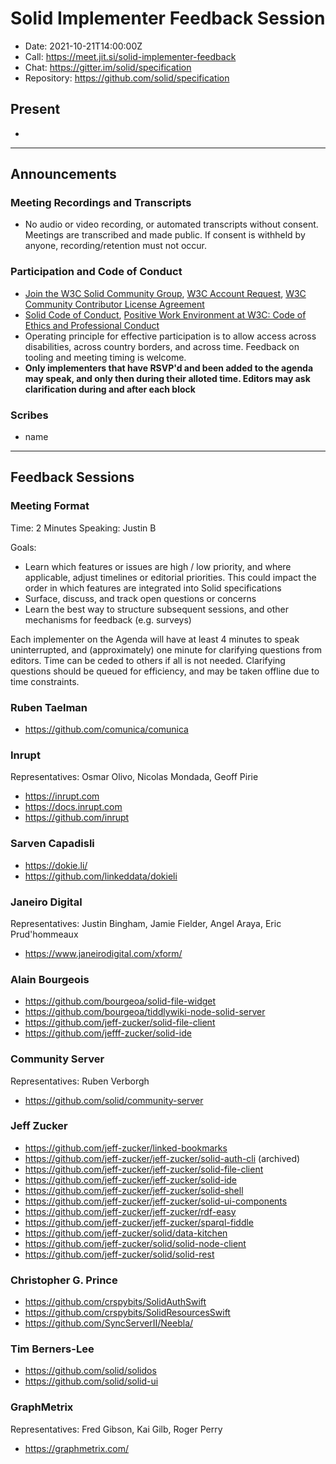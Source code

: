 # Solid Implementer Feedback Session
* Date: 2021-10-21T14:00:00Z
* Call: https://meet.jit.si/solid-implementer-feedback
* Chat: https://gitter.im/solid/specification
* Repository: https://github.com/solid/specification


## Present

* 

---

## Announcements

### Meeting Recordings and Transcripts
* No audio or video recording, or automated transcripts without consent. Meetings are transcribed and made public. If consent is withheld by anyone, recording/retention must not occur.


### Participation and Code of Conduct
* [Join the W3C Solid Community Group](https://www.w3.org/community/solid/join), [W3C Account Request](http://www.w3.org/accounts/request), [W3C Community Contributor License Agreement](https://www.w3.org/community/about/agreements/cla/)
* [Solid Code of Conduct](https://github.com/solid/process/blob/main/code-of-conduct.md), [Positive Work Environment at W3C: Code of Ethics and Professional Conduct](https://www.w3.org/Consortium/cepc/)
* Operating principle for effective participation is to allow access across disabilities, across country borders, and across time. Feedback on tooling and meeting timing is welcome.
* **Only implementers that have RSVP'd and been added to the agenda may speak, and only then during their alloted time. Editors may ask clarification during and after each block**


### Scribes
* name


---

## Feedback Sessions

### Meeting Format
Time: 2 Minutes
Speaking: Justin B

Goals: 

* Learn which features or issues are high / low priority, and where applicable, adjust timelines or editorial priorities. This could impact the order in which features are integrated into Solid specifications
* Surface, discuss, and track open questions or concerns
* Learn the best way to structure subsequent sessions, and other mechanisms for feedback (e.g. surveys)

Each implementer on the Agenda will have at least 4 minutes to speak uninterrupted, and (approximately) one minute for clarifying questions from editors. Time can be ceded to others if all is not needed. Clarifying questions should be queued for efficiency, and may be taken offline due to time constraints.

### Ruben Taelman
* https://github.com/comunica/comunica

### Inrupt
Representatives: Osmar Olivo, Nicolas Mondada, Geoff Pirie
* https://inrupt.com
* https://docs.inrupt.com
* https://github.com/inrupt

### Sarven Capadisli
* https://dokie.li/
* https://github.com/linkeddata/dokieli

### Janeiro Digital
Representatives: Justin Bingham, Jamie Fielder, Angel Araya, Eric Prud'hommeaux
* https://www.janeirodigital.com/xform/

### Alain Bourgeois
* https://github.com/bourgeoa/solid-file-widget
* https://github.com/bourgeoa/tiddlywiki-node-solid-server
* https://github.com/jeff-zucker/solid-file-client
* https://github.com/jefff-zucker/solid-ide

### Community Server
Representatives: Ruben Verborgh
* https://github.com/solid/community-server

### Jeff Zucker
* https://github.com/jeff-zucker/linked-bookmarks
* https://github.com/jeff-zucker/jeff-zucker/solid-auth-cli (archived)
* https://github.com/jeff-zucker/jeff-zucker/solid-file-client
* https://github.com/jeff-zucker/jeff-zucker/solid-ide
* https://github.com/jeff-zucker/jeff-zucker/solid-shell
* https://github.com/jeff-zucker/jeff-zucker/solid-ui-components
* https://github.com/jeff-zucker/jeff-zucker/rdf-easy
* https://github.com/jeff-zucker/jeff-zucker/sparql-fiddle
* https://github.com/jeff-zucker/solid/data-kitchen
* https://github.com/jeff-zucker/solid/solid-node-client
* https://github.com/jeff-zucker/solid/solid-rest

### Christopher G. Prince
* https://github.com/crspybits/SolidAuthSwift
* https://github.com/crspybits/SolidResourcesSwift
* https://github.com/SyncServerII/Neebla/

### Tim Berners-Lee
* https://github.com/solid/solidos
* https://github.com/solid/solid-ui

### GraphMetrix
Representatives: Fred Gibson, Kai Gilb, Roger Perry
* https://graphmetrix.com/
